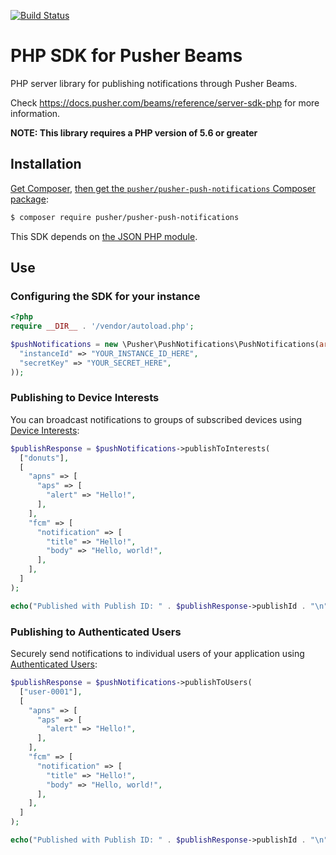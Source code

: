 [![Build Status](https://travis-ci.org/pusher/push-notifications-php.svg?branch=master)](https://travis-ci.org/pusher/push-notifications-php)

# PHP SDK for Pusher Beams

PHP server library for publishing notifications through Pusher Beams.

Check https://docs.pusher.com/beams/reference/server-sdk-php for more information.

**NOTE: This library requires a PHP version of 5.6 or greater**

## Installation

[Get Composer](http://getcomposer.org/),
[then get the `pusher/pusher-push-notifications` Composer package](https://packagist.org/packages/pusher/pusher-push-notifications):

```bash
$ composer require pusher/pusher-push-notifications
```

This SDK depends on [the JSON PHP module](http://php.net/manual/en/json.installation.php).

## Use

### Configuring the SDK for your instance

```php
<?php
require __DIR__ . '/vendor/autoload.php';

$pushNotifications = new \Pusher\PushNotifications\PushNotifications(array(
  "instanceId" => "YOUR_INSTANCE_ID_HERE",
  "secretKey" => "YOUR_SECRET_HERE",
));
```

### Publishing to Device Interests

You can broadcast notifications to groups of subscribed devices using [Device Interests](https://docs.pusher.com/beams/concepts/device-interests):

```php
$publishResponse = $pushNotifications->publishToInterests(
  ["donuts"],
  [
    "apns" => [
      "aps" => [
        "alert" => "Hello!",
      ],
    ],
    "fcm" => [
      "notification" => [
        "title" => "Hello!",
        "body" => "Hello, world!",
      ],
    ],
  ]
);

echo("Published with Publish ID: " . $publishResponse->publishId . "\n");
```

### Publishing to Authenticated Users

Securely send notifications to individual users of your application using [Authenticated Users](https://docs.pusher.com/beams/concepts/authenticated-users):

```php
$publishResponse = $pushNotifications->publishToUsers(
  ["user-0001"],
  [
    "apns" => [
      "aps" => [
        "alert" => "Hello!",
      ],
    ],
    "fcm" => [
      "notification" => [
        "title" => "Hello!",
        "body" => "Hello, world!",
      ],
    ],
  ]
);

echo("Published with Publish ID: " . $publishResponse->publishId . "\n");
```
